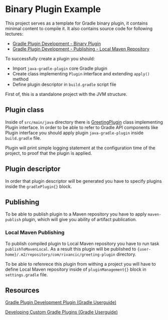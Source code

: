 # Binary Plugin Example

This project serves as a template for Gradle binary plugin, it contains minimal content to compile it. It also contains
source code for following lectures:
- [Gradle Plugin Development - Binary Plugin](https://www.udemy.com/course/gradle-development/learn/lecture/28264772#overview)
- [Gradle Plugin Development - Publishing - Local Maven Repository](https://www.udemy.com/course/gradle-development/learn/lecture/29080272#overview)

To successfully create a plugin you should:
- Import `java-gradle-plugin` core Gradle plugin
- Create class implementing `Plugin` interface and extending `apply()` method
- Define plugin descriptor in `build.gradle` script file

First of, this is a standalone project with the JVM structure.

## Plugin class

Inside of `src/main/java` directory there is [GreetingPlugin](src/main/java/com/rivancic/gradle/plugin/greeting/GreetingPlugin.java) class implementing Plugin interface. 
In order to be able to refer to Gradle API components like Plugin interface you should apply plugin `java-gradle-plugin`
inside `build.gradle` file.

Plugin will print simple logging statement at the configuration time of the project,
to proof that the plugin is applied.

## Plugin descriptor

In order that plugin descriptor will be generated you have to specify plugins inside the
`gradlePlugin{}` block.

## Publishing

To be able to publish plugin to a Maven repository you have to apply `maven-publish` plugin, which will give you ability
of artifact publication.

### Local Maven Publishing

To publish compiled plugin to Local Maven repository you have to run task `publishToMavenLocal`. As a result this plugin will 
be published to `{user-home}/.m2/repository/com/rivancic/greeting-plugin` directory.

To be able to refenrece this plugin from withing a project you will have to define Local Maven repository inside of
`pluginManagement{}` block in `settings.gradle` file.


## Resources

[Gradle Plugin Development Plugin (Gradle Userguide)](https://docs.gradle.org/current/userguide/java_gradle_plugin.html)

[Developing Custom Gradle Plugins (Gradle Userguide)](https://docs.gradle.org/current/userguide/java_gradle_plugin.html)